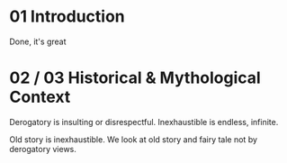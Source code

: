 # 01 Introduction
Done, it's great
# 02 / 03 Historical & Mythological Context
Derogatory is insulting or disrespectful.
Inexhaustible is endless, infinite.

Old story is inexhaustible.
We look at old story and fairy tale not by derogatory views.
